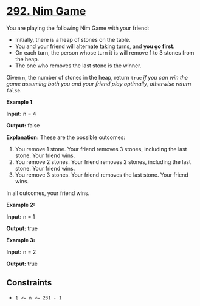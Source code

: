 # [292. Nim Game](https://leetcode.com/problems/nim-game/)

You are playing the following Nim Game with your friend:

- Initially, there is a heap of stones on the table.
- You and your friend will alternate taking turns, and **you go first**.
- On each turn, the person whose turn it is will remove 1 to 3 stones from the heap.
- The one who removes the last stone is the winner.

Given `n`, the number of stones in the heap, return `true` *if you can win the game assuming both you and your friend play optimally, otherwise return* `false`.

**Example 1:**

**Input:** n = 4

**Output:** false

**Explanation:** These are the possible outcomes:

1. You remove 1 stone. Your friend removes 3 stones, including the last stone. Your friend wins.
2. You remove 2 stones. Your friend removes 2 stones, including the last stone. Your friend wins.
3. You remove 3 stones. Your friend removes the last stone. Your friend wins.

In all outcomes, your friend wins.

**Example 2:**

**Input:** n = 1

**Output:** true

**Example 3:**

**Input:** n = 2

**Output:** true

## Constraints

- `1 <= n <= 231 - 1`

